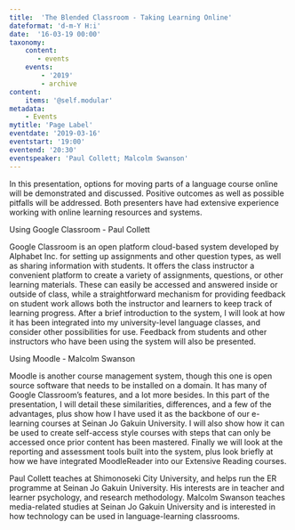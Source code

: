 ```yaml
---
title:  'The Blended Classroom - Taking Learning Online'
dateformat: 'd-m-Y H:i'
date:  '16-03-19 00:00'
taxonomy:
    content:
       - events
    events:
        - '2019' 
        - archive
content:
    items: '@self.modular'
metadata:
    - Events
mytitle: 'Page Label'
eventdate: '2019-03-16'
eventstart: '19:00'
eventend: '20:30'
eventspeaker: 'Paul Collett; Malcolm Swanson'
---
```



In this presentation, options for moving parts of a language course online will be demonstrated and discussed. Positive outcomes as well as possible pitfalls will be addressed. Both presenters have had extensive experience working with online learning resources and systems.

Using Google Classroom - Paul Collett


Google Classroom is an open platform cloud-based system developed by Alphabet Inc. for setting up assignments and other question types, as well as sharing information with students. It offers the class instructor a convenient platform to create a variety of assignments, questions, or other learning materials. These can easily be accessed and answered inside or outside of class, while a straightforward mechanism for providing feedback on student work allows both the instructor and learners to keep track of learning progress. After a brief introduction to the system, I will look at how it has been integrated into my university-level language classes, and consider other possibilities for use. Feedback from students and other instructors who have been using the system will also be presented.

Using Moodle - Malcolm Swanson


Moodle is another course management system, though this one is open source software that needs to be installed on a domain. It has many of Google Classroom’s features, and a lot more besides. In this part of the presentation, I will detail these similarities, differences, and a few of the advantages, plus show how I have used it as the backbone of our e-learning courses at Seinan Jo Gakuin University. I will also show how it can be used to create self-access style courses with steps that can only be accessed once prior content has been mastered. Finally we will look at the reporting and assessment tools built into the system, plus look briefly at how we have integrated MoodleReader into our Extensive Reading courses.

Paul Collett teaches at Shimonoseki City University, and helps run the ER programme at Seinan Jo Gakuin University. His interests are in teacher and learner psychology, and research methodology.
Malcolm Swanson teaches media-related studies at Seinan Jo Gakuin University and is interested in how technology can be used in language-learning classrooms.

